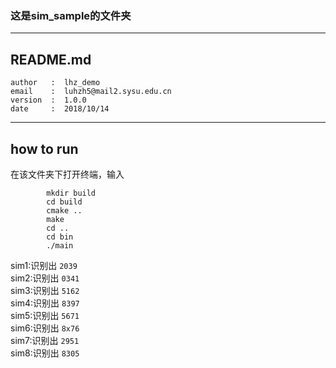 ### 这是sim_sample的文件夹
***************************************** 
## README.md                   

    author   :  lhz_demo 
    email    :  luhzh5@mail2.sysu.edu.cn 
    version  :  1.0.0 
    date     :  2018/10/14 
************************************
## how to run
在该文件夹下打开终端，输入<br>

            mkdir build
            cd build
            cmake ..
            make
            cd ..
            cd bin
            ./main


sim1:识别出 `2039`<br>
sim2:识别出 `0341`<br>
sim3:识别出 `5162`<br>
sim4:识别出 `8397`<br>
sim5:识别出 `5671`<br>
sim6:识别出 `8x76`<br>
sim7:识别出 `2951`<br>
sim8:识别出 `8305`<br>